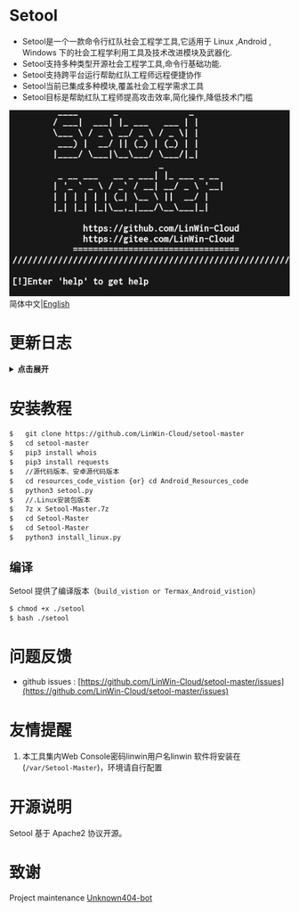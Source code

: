 # Setool 

- Setool是一个一款命令行红队社会工程学工具,它适用于 Linux ,Android , Windows 下的社会工程学利用工具及技术改进模块及武器化.
- Setool支持多种类型开源社会工程学工具,命令行基础功能.
- Setool支持跨平台运行帮助红队工程师远程便捷协作
- Setool当前已集成多种模块,覆盖社会工程学需求工具
- Setool目标是帮助红队工程师提高攻击效率,简化操作,降低技术门槛

 ![Setool](image/Setool.png)
简体中文|[English](./README_EN.md)

# 更新日志

<details>
<summary><b>点击展开</b></summary>

## v1.0.0 20220818
### 优化
- 优化README.md阅读体验和排版风格
- 更新Setool个模块已知问题已修复
- 修复源代码错误和修复帮助和配置

</details>

# 安装教程
``` bash
$   git clone https://github.com/LinWin-Cloud/setool-master
$   cd setool-master
$   pip3 install whois
$   pip3 install requests
$   //源代码版本、安卓源代码版本
$   cd resources_code_vistion {or} cd Android_Resources_code
$   python3 setool.py
$   //.Linux安装包版本
$   7z x Setool-Master.7z
$   cd Setool-Master
$   cd Setool-Master
$   python3 install_linux.py
```

## 编译

  Setool 提供了编译版本（`build_vistion or Termax_Android_vistion`）
```bash
$ chmod +x ./setool
$ bash ./setool
```
# 问题反馈

- github issues : [https://github.com/LinWin-Cloud/setool-master/issues](https://github.com/LinWin-Cloud/setool-master/issues)

# 友情提醒
1. 本工具集内Web Console密码linwin用户名linwin
软件将安装在(`/var/Setool-Master`)，环境请自行配置
    

# 开源说明
Setool 基于 Apache2 协议开源。

# 致谢

Project maintenance
[Unknown404-bot](https://github.com/Unknown404-bot)
